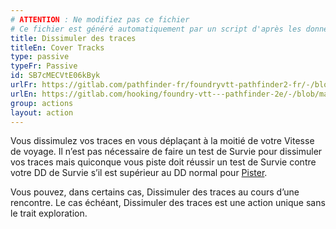 ```yaml
---
# ATTENTION : Ne modifiez pas ce fichier
# Ce fichier est généré automatiquement par un script d'après les données du module Foundry VTT officiel et de sa traduction
title: Dissimuler des traces
titleEn: Cover Tracks
type: passive
typeFr: Passive
id: SB7cMECVtE06kByk
urlFr: https://gitlab.com/pathfinder-fr/foundryvtt-pathfinder2-fr/-/blob/master/data/actions/SB7cMECVtE06kByk.htm
urlEn: https://gitlab.com/hooking/foundry-vtt---pathfinder-2e/-/blob/master/packs/data/actions.db/cover-tracks.json
group: actions
layout: action
---
```

Vous dissimulez vos traces en vous déplaçant à la moitié de votre Vitesse de voyage. Il n’est pas nécessaire de faire un test de Survie pour dissimuler vos traces mais quiconque vous piste doit réussir un test de Survie contre votre DD de Survie s’il est supérieur au DD normal pour [Pister](/_actions/pister.md).

Vous pouvez, dans certains cas, Dissimuler des traces au cours d’une rencontre. Le cas échéant, Dissimuler des traces est une action unique sans le trait exploration.


